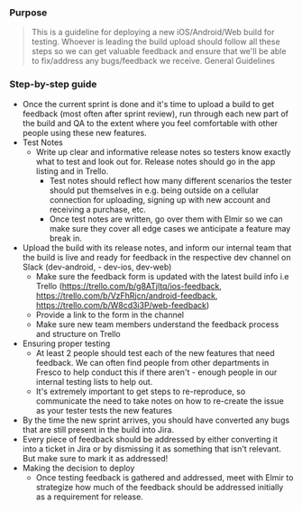 ### Purpose
> This is a guideline for deploying a new iOS/Android/Web build for testing. Whoever is leading the build upload should follow all these steps so we can get valuable feedback and ensure that we'll be able to fix/address any bugs/feedback we receive.
General Guidelines

### Step-by-step guide
- Once the current sprint is done and it's time to upload a build to get feedback (most often after sprint review), run through each new part of the build and QA to the extent where you feel comfortable with other people using these new features.
- Test Notes
  - Write up clear and informative release notes so testers know exactly what to test and look out for. Release notes should go in the app listing and in Trello.
    - Test notes should reflect how many different scenarios the tester should put themselves in e.g. being outside on a cellular connection for uploading, signing up with new account and receiving a purchase, etc.
    - Once test notes are written, go over them with Elmir so we can make sure they cover all edge cases we anticipate a feature may break in.
- Upload the build with its release notes, and inform our internal team that the build is live and ready for feedback in the respective dev channel on Slack (dev-android, - dev-ios, dev-web)
    - Make sure the feedback form is updated with the latest build info i.e Trello (https://trello.com/b/g8ATjltq/ios-feedback, https://trello.com/b/VzFhRjcn/android-feedback, https://trello.com/b/W8cd3i3P/web-feedback)
    - Provide a link to the form in the channel
    - Make sure new team members understand the feedback process and structure on Trello
- Ensuring proper testing
    - At least 2 people should test each of the new features that need feedback. We can often find people from other departments in Fresco to help conduct this if there aren't - enough people in our internal testing lists to help out.
    - It's extremely important to get steps to re-reproduce, so communicate the need to take notes on how to re-create the issue as your tester tests the new features
- By the time the new sprint arrives, you should have converted any bugs that are still present in the build into Jira.
- Every piece of feedback should be addressed by either converting it into a ticket in Jira or by dismissing it as something that isn't relevant. But make sure to mark it as addressed!
- Making the decision to deploy
    - Once testing feedback is gathered and addressed, meet with Elmir to strategize how much of the feedback should be addressed initially as a requirement for release.
